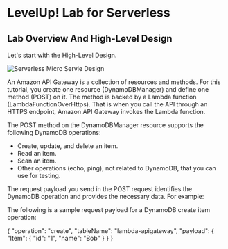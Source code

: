 # LevelUp! Lab for Serverless

## Lab Overview And High-Level Design

Let's start with the High-Level Design.

![Serverless Micro Servie Design](https://github.com/user-attachments/assets/f17f8d0e-3fea-46f8-856f-77afbdcad36b)

An Amazon API Gateway is a collection of resources and methods. For this tutorial, you create one resource (DynamoDBManager) and define one method (POST) on it. The method is backed by a Lambda function (LambdaFunctionOverHttps). That is when you call the API through an HTTPS endpoint, Amazon API Gateway invokes the Lambda function.

The POST method on the DynamoDBManager resource supports the following DynamoDB operations:

* Create, update, and delete an item.
* Read an item.
* Scan an item.
* Other operations (echo, ping), not related to DynamoDB, that you can use for testing.
  
The request payload you send in the POST request identifies the DynamoDB operation and provides the necessary data. For example:

The following is a sample request payload for a DynamoDB create item operation:

{
    "operation": "create",
    "tableName": "lambda-apigateway",
    "payload": {
        "Item": {
            "id": "1",
            "name": "Bob"
        }
    }
}
